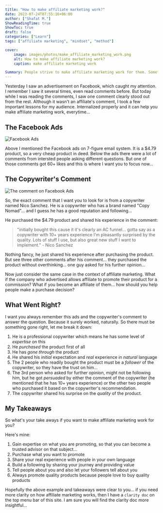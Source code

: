 ```yaml
---
title: "How to make affiliate marketing work?"
date: 2023-07-24T07:55:16+06:00
author: ["Shafat M."]
ShowReadingTime: true
ShowToc: true
draft: false
categories: ["Learn"]
tags: ["affiliate marketing", "mindset", "method"]

cover: 
    image: images/photos/make_affiliate_marketing_work.png
    alt: How to make affiliate marketing work?
    caption: make affiliate marketing work

Summary: People strive to make affiliate marketing work for them. Sometimes it takes years only to realize that what they are doing is not working anymore. Read this post to know how to make it work everytime...
---
```


Yesterday I saw an advertisement on Facebook, which caught my attention. I remember I saw it several times, even read comments before. But today while I was reading the comments, I saw one comment clearly stood out from the rest. Although it wasn't an affiliate's comment, I took a few important lessons for my audience. Internalized properly and it can help you make affiliate marketing work, everytime...

## The Facebook Ads
![Facebook Ads](/images/screenshots/7-figure_email_system_fb_ads.jpeg "a recent facebook ads on some email templates")

Above I mentioned the Facebook ads on 7-figure email system. It is a $4.79 product, so a very cheap product in deed. Below the ads there were a lot of comments from intersted people asking different questions. But one of those comments got 60+ likes and this is where I want you to focus now...

## The Copywriter's Comment
![The comment on Facebook Ads](/images/screenshots/7-figure_email_system_fb_ads_comments.jpeg "the comment of a copywriter got most impressions")

So, the exact comment that  I want you to look for is from a copywriter named Nico Sanchez. He is a copywriter who has a brand named "Copy Nomad"... and I guess he has a good reputation and following...

He purchased the $4.79 product and shared his experience in the comment:
> "initially bought this cause it it's clearly an AC funnel... gotta say as a copywriter with 10+ years experience I'm pleasantly surprised by the quality. Lots of stuff I use, but also great new stuff I want to implement." - Nico Sanchez

Nothing fancy, he just shared his experience after purchasing the product. But see three other comments after his comment... they purchased the product without overthinking... one guy asked for his further opinion... 

Now just consider the same case in the context of affiliate marketing. What if the company who advertised allows affiliate to promote their product for a commission? What if you become an affiliate of them... how should you help people make a purchase decision? 

## What Went Right? 
I want you always remember this ads and the copywriter's comment to answer the question. Because it surely worked, naturally. So there must be something gone right, let me break it down:

1. He is a professional copywriter which means he has some level of *expertise* on this
2. He *purchased* the product first of all
3. He has *gone through* the product 
4. He shared his *initial* expectation and *real* experience in *natural* language
5. The 2 people who readily bought the product must be a *follower* of the copywriter, so they have the trust on him...
6. The 3rd person who asked for further opinion, might not be following him, but he got *persuaded* by either the comment of the copywriter (he mentioned that he has 10+ years experience) or the other two people who purchased it based on the copywriter's recommendation.
7. The copywriter shared his surprise on the *quality* of the product. 


## My Takeaways
So what's your take aways if you want to make affiliate marketing work for you?

Here's mine:
1. Gain expertise on what you are promoting, so that you can become a trusted advisor on that subject...
2. Purchase what you want to promote
3. Share your real experience with people in your own language
4. Build a following by sharing your journey and providing value
5. Tell people about you and also let your followers tell about you
6. Always promote quality products because people love to buy quality products

Hopefully the above example and takeaways were clear to you... if you need more clarity on how affiliate marketing works, then I have a `clarity doc` on the top menu bar of this site. I am sure you will find the clarity doc more insightful...